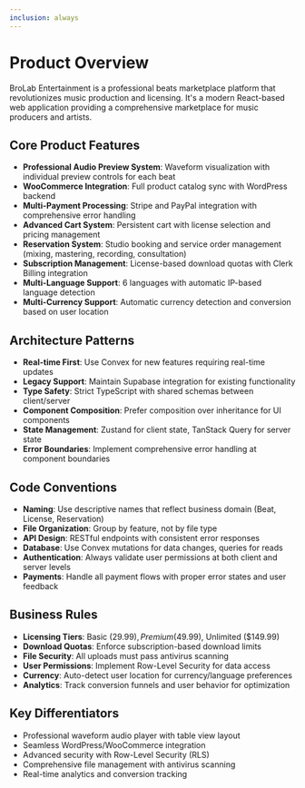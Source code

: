 ```yaml
---
inclusion: always
---
```


# Product Overview

BroLab Entertainment is a professional beats marketplace platform that revolutionizes music production and licensing. It's a modern React-based web application providing a comprehensive marketplace for music producers and artists.

## Core Product Features

- **Professional Audio Preview System**: Waveform visualization with individual preview controls for each beat
- **WooCommerce Integration**: Full product catalog sync with WordPress backend
- **Multi-Payment Processing**: Stripe and PayPal integration with comprehensive error handling
- **Advanced Cart System**: Persistent cart with license selection and pricing management
- **Reservation System**: Studio booking and service order management (mixing, mastering, recording, consultation)
- **Subscription Management**: License-based download quotas with Clerk Billing integration
- **Multi-Language Support**: 6 languages with automatic IP-based language detection
- **Multi-Currency Support**: Automatic currency detection and conversion based on user location

## Architecture Patterns

- **Real-time First**: Use Convex for new features requiring real-time updates
- **Legacy Support**: Maintain Supabase integration for existing functionality
- **Type Safety**: Strict TypeScript with shared schemas between client/server
- **Component Composition**: Prefer composition over inheritance for UI components
- **State Management**: Zustand for client state, TanStack Query for server state
- **Error Boundaries**: Implement comprehensive error handling at component boundaries

## Code Conventions

- **Naming**: Use descriptive names that reflect business domain (Beat, License, Reservation)
- **File Organization**: Group by feature, not by file type
- **API Design**: RESTful endpoints with consistent error responses
- **Database**: Use Convex mutations for data changes, queries for reads
- **Authentication**: Always validate user permissions at both client and server levels
- **Payments**: Handle all payment flows with proper error states and user feedback

## Business Rules

- **Licensing Tiers**: Basic ($29.99), Premium ($49.99), Unlimited ($149.99)
- **Download Quotas**: Enforce subscription-based download limits
- **File Security**: All uploads must pass antivirus scanning
- **User Permissions**: Implement Row-Level Security for data access
- **Currency**: Auto-detect user location for currency/language preferences
- **Analytics**: Track conversion funnels and user behavior for optimization

## Key Differentiators

- Professional waveform audio player with table view layout
- Seamless WordPress/WooCommerce integration
- Advanced security with Row-Level Security (RLS)
- Comprehensive file management with antivirus scanning
- Real-time analytics and conversion tracking
